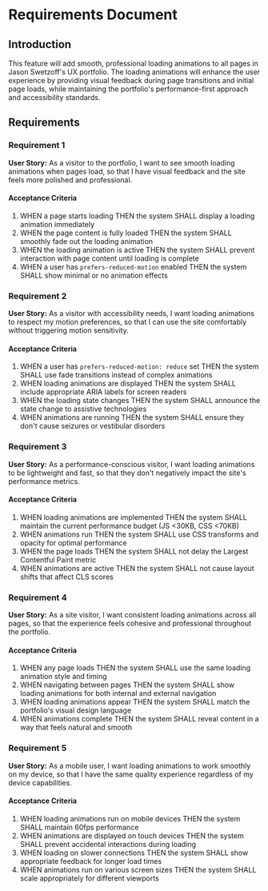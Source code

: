 # Requirements Document

## Introduction

This feature will add smooth, professional loading animations to all pages in Jason Swetzoff's UX portfolio. The loading animations will enhance the user experience by providing visual feedback during page transitions and initial page loads, while maintaining the portfolio's performance-first approach and accessibility standards.

## Requirements

### Requirement 1

**User Story:** As a visitor to the portfolio, I want to see smooth loading animations when pages load, so that I have visual feedback and the site feels more polished and professional.

#### Acceptance Criteria

1. WHEN a page starts loading THEN the system SHALL display a loading animation immediately
2. WHEN the page content is fully loaded THEN the system SHALL smoothly fade out the loading animation
3. WHEN the loading animation is active THEN the system SHALL prevent interaction with page content until loading is complete
4. WHEN a user has `prefers-reduced-motion` enabled THEN the system SHALL show minimal or no animation effects

### Requirement 2

**User Story:** As a visitor with accessibility needs, I want loading animations to respect my motion preferences, so that I can use the site comfortably without triggering motion sensitivity.

#### Acceptance Criteria

1. WHEN a user has `prefers-reduced-motion: reduce` set THEN the system SHALL use fade transitions instead of complex animations
2. WHEN loading animations are displayed THEN the system SHALL include appropriate ARIA labels for screen readers
3. WHEN the loading state changes THEN the system SHALL announce the state change to assistive technologies
4. WHEN animations are running THEN the system SHALL ensure they don't cause seizures or vestibular disorders

### Requirement 3

**User Story:** As a performance-conscious visitor, I want loading animations to be lightweight and fast, so that they don't negatively impact the site's performance metrics.

#### Acceptance Criteria

1. WHEN loading animations are implemented THEN the system SHALL maintain the current performance budget (JS <30KB, CSS <70KB)
2. WHEN animations run THEN the system SHALL use CSS transforms and opacity for optimal performance
3. WHEN the page loads THEN the system SHALL not delay the Largest Contentful Paint metric
4. WHEN animations are active THEN the system SHALL not cause layout shifts that affect CLS scores

### Requirement 4

**User Story:** As a site visitor, I want consistent loading animations across all pages, so that the experience feels cohesive and professional throughout the portfolio.

#### Acceptance Criteria

1. WHEN any page loads THEN the system SHALL use the same loading animation style and timing
2. WHEN navigating between pages THEN the system SHALL show loading animations for both internal and external navigation
3. WHEN loading animations appear THEN the system SHALL match the portfolio's visual design language
4. WHEN animations complete THEN the system SHALL reveal content in a way that feels natural and smooth

### Requirement 5

**User Story:** As a mobile user, I want loading animations to work smoothly on my device, so that I have the same quality experience regardless of my device capabilities.

#### Acceptance Criteria

1. WHEN loading animations run on mobile devices THEN the system SHALL maintain 60fps performance
2. WHEN animations are displayed on touch devices THEN the system SHALL prevent accidental interactions during loading
3. WHEN loading on slower connections THEN the system SHALL show appropriate feedback for longer load times
4. WHEN animations run on various screen sizes THEN the system SHALL scale appropriately for different viewports
